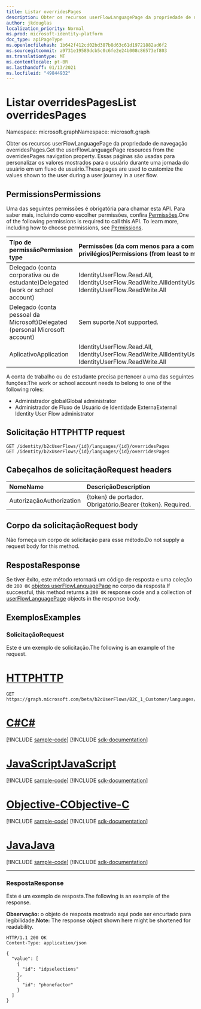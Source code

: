 ```yaml
---
title: Listar overridesPages
description: Obter os recursos userFlowLanguagePage da propriedade de navegação overridesPages.
author: jkdouglas
localization_priority: Normal
ms.prod: microsoft-identity-platform
doc_type: apiPageType
ms.openlocfilehash: 1b642f412cd02bd387b8d63c61d19721882ad6f2
ms.sourcegitcommit: a9731e19589dcb5c0c6fe2e24b008c86573ef803
ms.translationtype: MT
ms.contentlocale: pt-BR
ms.lasthandoff: 01/13/2021
ms.locfileid: "49844932"
---
```

# <a name="list-overridespages"></a><span data-ttu-id="0544b-103">Listar overridesPages</span><span class="sxs-lookup"><span data-stu-id="0544b-103">List overridesPages</span></span>

<span data-ttu-id="0544b-104">Namespace: microsoft.graph</span><span class="sxs-lookup"><span data-stu-id="0544b-104">Namespace: microsoft.graph</span></span>

<span data-ttu-id="0544b-105">Obter os recursos userFlowLanguagePage da propriedade de navegação overridesPages.</span><span class="sxs-lookup"><span data-stu-id="0544b-105">Get the userFlowLanguagePage resources from the overridesPages navigation property.</span></span> <span data-ttu-id="0544b-106">Essas páginas são usadas para personalizar os valores mostrados para o usuário durante uma jornada do usuário em um fluxo de usuário.</span><span class="sxs-lookup"><span data-stu-id="0544b-106">These pages are used to customize the values shown to the user during a user journey in a user flow.</span></span>

## <a name="permissions"></a><span data-ttu-id="0544b-107">Permissions</span><span class="sxs-lookup"><span data-stu-id="0544b-107">Permissions</span></span>

<span data-ttu-id="0544b-p102">Uma das seguintes permissões é obrigatória para chamar esta API. Para saber mais, incluindo como escolher permissões, confira [Permissões](/graph/permissions-reference).</span><span class="sxs-lookup"><span data-stu-id="0544b-p102">One of the following permissions is required to call this API. To learn more, including how to choose permissions, see [Permissions](/graph/permissions-reference).</span></span>

|<span data-ttu-id="0544b-110">Tipo de permissão</span><span class="sxs-lookup"><span data-stu-id="0544b-110">Permission type</span></span>      | <span data-ttu-id="0544b-111">Permissões (da com menos para a com mais privilégios)</span><span class="sxs-lookup"><span data-stu-id="0544b-111">Permissions (from least to most privileged)</span></span>              |
|:--------------------|:---------------------------------------------------------|
|<span data-ttu-id="0544b-112">Delegado (conta corporativa ou de estudante)</span><span class="sxs-lookup"><span data-stu-id="0544b-112">Delegated (work or school account)</span></span>|<span data-ttu-id="0544b-113">IdentityUserFlow.Read.All, IdentityUserFlow.ReadWrite.All</span><span class="sxs-lookup"><span data-stu-id="0544b-113">IdentityUserFlow.Read.All, IdentityUserFlow.ReadWrite.All</span></span>|
|<span data-ttu-id="0544b-114">Delegado (conta pessoal da Microsoft)</span><span class="sxs-lookup"><span data-stu-id="0544b-114">Delegated (personal Microsoft account)</span></span>| <span data-ttu-id="0544b-115">Sem suporte.</span><span class="sxs-lookup"><span data-stu-id="0544b-115">Not supported.</span></span>|
|<span data-ttu-id="0544b-116">Aplicativo</span><span class="sxs-lookup"><span data-stu-id="0544b-116">Application</span></span>|<span data-ttu-id="0544b-117">IdentityUserFlow.Read.All, IdentityUserFlow.ReadWrite.All</span><span class="sxs-lookup"><span data-stu-id="0544b-117">IdentityUserFlow.Read.All, IdentityUserFlow.ReadWrite.All</span></span>|

<span data-ttu-id="0544b-118">A conta de trabalho ou de estudante precisa pertencer a uma das seguintes funções:</span><span class="sxs-lookup"><span data-stu-id="0544b-118">The work or school account needs to belong to one of the following roles:</span></span>

* <span data-ttu-id="0544b-119">Administrador global</span><span class="sxs-lookup"><span data-stu-id="0544b-119">Global administrator</span></span>
* <span data-ttu-id="0544b-120">Administrador de Fluxo de Usuário de Identidade Externa</span><span class="sxs-lookup"><span data-stu-id="0544b-120">External Identity User Flow administrator</span></span>

## <a name="http-request"></a><span data-ttu-id="0544b-121">Solicitação HTTP</span><span class="sxs-lookup"><span data-stu-id="0544b-121">HTTP request</span></span>

<!-- {
  "blockType": "ignored"
}
-->

``` http
GET /identity/b2cUserFlows/{id}/languages/{id}/overridesPages
GET /identity/b2xUserFlows/{id}/languages/{id}/overridesPages
```

## <a name="request-headers"></a><span data-ttu-id="0544b-122">Cabeçalhos de solicitação</span><span class="sxs-lookup"><span data-stu-id="0544b-122">Request headers</span></span>

|<span data-ttu-id="0544b-123">Nome</span><span class="sxs-lookup"><span data-stu-id="0544b-123">Name</span></span>|<span data-ttu-id="0544b-124">Descrição</span><span class="sxs-lookup"><span data-stu-id="0544b-124">Description</span></span>|
|:---|:---|
|<span data-ttu-id="0544b-125">Autorização</span><span class="sxs-lookup"><span data-stu-id="0544b-125">Authorization</span></span>|<span data-ttu-id="0544b-p103">{token} de portador. Obrigatório.</span><span class="sxs-lookup"><span data-stu-id="0544b-p103">Bearer {token}. Required.</span></span>|

## <a name="request-body"></a><span data-ttu-id="0544b-128">Corpo da solicitação</span><span class="sxs-lookup"><span data-stu-id="0544b-128">Request body</span></span>

<span data-ttu-id="0544b-129">Não forneça um corpo de solicitação para esse método.</span><span class="sxs-lookup"><span data-stu-id="0544b-129">Do not supply a request body for this method.</span></span>

## <a name="response"></a><span data-ttu-id="0544b-130">Resposta</span><span class="sxs-lookup"><span data-stu-id="0544b-130">Response</span></span>

<span data-ttu-id="0544b-131">Se tiver êxito, este método retornará um código de resposta e uma coleção de `200 OK` [objetos userFlowLanguagePage](../resources/userflowlanguagepage.md) no corpo da resposta.</span><span class="sxs-lookup"><span data-stu-id="0544b-131">If successful, this method returns a `200 OK` response code and a collection of [userFlowLanguagePage](../resources/userflowlanguagepage.md) objects in the response body.</span></span>

## <a name="examples"></a><span data-ttu-id="0544b-132">Exemplos</span><span class="sxs-lookup"><span data-stu-id="0544b-132">Examples</span></span>

### <a name="request"></a><span data-ttu-id="0544b-133">Solicitação</span><span class="sxs-lookup"><span data-stu-id="0544b-133">Request</span></span>

<span data-ttu-id="0544b-134">Este é um exemplo de solicitação.</span><span class="sxs-lookup"><span data-stu-id="0544b-134">The following is an example of the request.</span></span>


# <a name="http"></a>[<span data-ttu-id="0544b-135">HTTP</span><span class="sxs-lookup"><span data-stu-id="0544b-135">HTTP</span></span>](#tab/http)
<!-- {
  "blockType": "request",
  "name": "get_userflowlanguagepage"
}
-->

``` http
GET https://graph.microsoft.com/beta/b2cUserFlows/B2C_1_Customer/languages/en/overridesPages
```
# <a name="c"></a>[<span data-ttu-id="0544b-136">C#</span><span class="sxs-lookup"><span data-stu-id="0544b-136">C#</span></span>](#tab/csharp)
[!INCLUDE [sample-code](../includes/snippets/csharp/get-userflowlanguagepage-csharp-snippets.md)]
[!INCLUDE [sdk-documentation](../includes/snippets/snippets-sdk-documentation-link.md)]

# <a name="javascript"></a>[<span data-ttu-id="0544b-137">JavaScript</span><span class="sxs-lookup"><span data-stu-id="0544b-137">JavaScript</span></span>](#tab/javascript)
[!INCLUDE [sample-code](../includes/snippets/javascript/get-userflowlanguagepage-javascript-snippets.md)]
[!INCLUDE [sdk-documentation](../includes/snippets/snippets-sdk-documentation-link.md)]

# <a name="objective-c"></a>[<span data-ttu-id="0544b-138">Objective-C</span><span class="sxs-lookup"><span data-stu-id="0544b-138">Objective-C</span></span>](#tab/objc)
[!INCLUDE [sample-code](../includes/snippets/objc/get-userflowlanguagepage-objc-snippets.md)]
[!INCLUDE [sdk-documentation](../includes/snippets/snippets-sdk-documentation-link.md)]

# <a name="java"></a>[<span data-ttu-id="0544b-139">Java</span><span class="sxs-lookup"><span data-stu-id="0544b-139">Java</span></span>](#tab/java)
[!INCLUDE [sample-code](../includes/snippets/java/get-userflowlanguagepage-java-snippets.md)]
[!INCLUDE [sdk-documentation](../includes/snippets/snippets-sdk-documentation-link.md)]

---


### <a name="response"></a><span data-ttu-id="0544b-140">Resposta</span><span class="sxs-lookup"><span data-stu-id="0544b-140">Response</span></span>

<span data-ttu-id="0544b-141">Este é um exemplo de resposta.</span><span class="sxs-lookup"><span data-stu-id="0544b-141">The following is an example of the response.</span></span>

<span data-ttu-id="0544b-142">**Observação:** o objeto de resposta mostrado aqui pode ser encurtado para legibilidade.</span><span class="sxs-lookup"><span data-stu-id="0544b-142">**Note:** The response object shown here might be shortened for readability.</span></span>
<!-- {
  "blockType": "response",
  "truncated": true,
  "@odata.type": "Collection(microsoft.graph.userFlowLanguagePage)"
}
-->

``` http
HTTP/1.1 200 OK
Content-Type: application/json

{
  "value": [
    {
      "id": "idpselections"
    },
    {
      "id": "phonefactor"
    }
  ]
}
```

